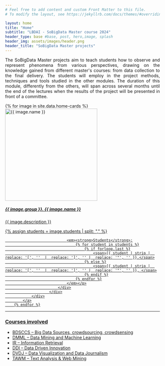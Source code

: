 ```yaml
---
# Feel free to add content and custom Front Matter to this file.
# To modify the layout, see https://jekyllrb.com/docs/themes/#overriding-theme-defaults

layout: home
title: "Home"
subtitle: "LBDAI - SoBigData Master course 2024"
header_type: base #base, post, hero,image, splash
header_img: assets/images/header.png
header_title: "SoBigData Master projects"
---
```

<div class="container py-1">
<div class="row">
        <div class="col-md-12">
            <p class="lead" style="text-align:justify">The SoBigData Master projects aim to teach students how to observe and represent phenomena from various perspectives, drawing on the knowledge gained from different master's courses: from data collection to the final delivery. The students will employ in the project methods, techniques and tools studied in the other modules. The duration of this module, differently from the others, will span across several months until the end of the lectures when the results of the project will be presented in front of a committee.</p>
        </div>
    </div>
</div>

<div class="container py-3" id="projects-container">
        {% for image in site.data.home-cards %}
            <a href="{{image.path}}" target="_blank">
                <div class="row py-3 my-3 project" >
                        <div class="col-md-4">
                            <div class="project-img"><img src="{{site.baseurl}}{{ image.img_url}}" alt="{{ image.name }}" style="width:300px"></div>
                        </div>
                        <div class="col-md-8">
                            <div class="project-body">
                                <h5>{{ image.group }}. {{ image.name }}</h5>
                                <p>{{ image.description }}</p>
                                {% assign students = image.students | split: "," %}
                                <p class="students">

                                <em><strong>Students</strong>:
                                    {% for student in students %}
                                        {% if forloop.last %}
                                            <span>{{ student | strip |  replace: '[', ''  |  replace: ']', '' |  replace: '"', '' }}.</span>
                                        {% else %}
                                            <span>{{ student | strip |  replace: '[', ''  |  replace: ']', '' |  replace: '"', '' }}, </span>
                                        {% endif %}
                                    {% endfor %}
                                </em></p>
                            </div>
                        </div>
                </div>
            </a>
        {% endfor %}
</div>


<div class="container py-1">
    <div class="row">
        <div class="col-md-12">
            <hr>
            <h3>Courses involved</h3>
            <ul>
                <li>BDSCCS – Big Data Sources, crowdsourcing, crowdsensing</li>
                <li>DMML – Data Mining and Machine Learning</li>
                <li>IR – Information Retrieval</li>
                <li>DDI – Data Driven Innovation</li>
                <li>DVDJ – Data Visualization and Data Journalism</li>
                <li>TAWM – Text Analysis & Web Mining</li>
            </ul>
        </div>
    </div>
</div>